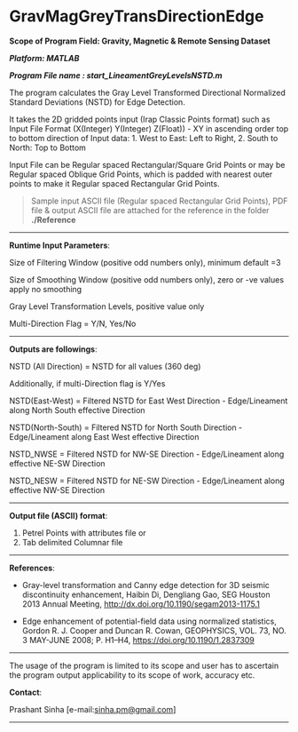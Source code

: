 # GravMagGreyTransDirectionEdge

**Scope of Program Field: Gravity, Magnetic & Remote Sensing Dataset**

_**Platform: MATLAB**_

_**Program File name : start_LineamentGreyLevelsNSTD.m**_

The program calculates the Gray Level Transformed Directional Normalized Standard Deviations (NSTD) for Edge Detection.

It takes the 2D gridded points input (Irap Classic Points format) such as Input File Format (X(Integer) Y(Integer) Z(Float)) - XY in ascending order top to bottom direction of Input data: 1. West to East: Left to Right, 2. South to North: Top to Bottom

Input File can be Regular spaced Rectangular/Square Grid Points or may be Regular spaced Oblique Grid Points, which is padded with nearest outer points to make it Regular spaced Rectangular Grid Points.

>Sample input ASCII file (Regular spaced Rectangular Grid Points), PDF file & output ASCII file are attached for the reference in the folder **./Reference**

------------------------------------------------------------------------------------------
**Runtime Input Parameters**:

Size of Filtering Window (positive odd numbers only), minimum default =3

Size of Smoothing Window (positive odd numbers only), zero or -ve values apply no smoothing

Gray Level Transformation Levels, positive value only

Multi-Direction Flag = Y/N, Yes/No

------------------------------------------------------------------------------------------

**Outputs are followings**: 

NSTD (All Direction) = NSTD for all values (360 deg)

Additionally, if multi-Direction flag is Y/Yes

NSTD(East-West) = Filtered NSTD for East West Direction - Edge/Lineament along North South effective Direction

NSTD(North-South) = Filtered NSTD for North South Direction - Edge/Lineament along East West effective Direction

NSTD_NWSE = Filtered NSTD for NW-SE Direction - Edge/Lineament along effective NE-SW Direction

NSTD_NESW = Filtered NSTD for NE-SW Direction - Edge/Lineament along effective NW-SE Direction

------------------------------------------------------------------------------------------

**Output file (ASCII) format**:
  1. Petrel Points with attributes file or 
  2. Tab delimited Columnar file  

------------------------------------------------------------------------------------------
**References**:

* Gray-level transformation and Canny edge detection for 3D seismic discontinuity enhancement, Haibin Di, Dengliang Gao, SEG Houston 2013 Annual Meeting, http://dx.doi.org/10.1190/segam2013-1175.1

* Edge enhancement of potential-field data using normalized statistics, Gordon R. J. Cooper and Duncan R. Cowan, GEOPHYSICS, VOL. 73, NO. 3 MAY-JUNE 2008; P. H1–H4, https://doi.org/10.1190/1.2837309

------------------------------------------------------------------------------------------
The usage of the program is limited to its scope and user has to ascertain the program output applicability to its scope of work, accuracy etc.

**Contact**: 
  
  Prashant Sinha [e-mail:sinha.pm@gmail.com]

------------------------------------------------------------------------------------------
